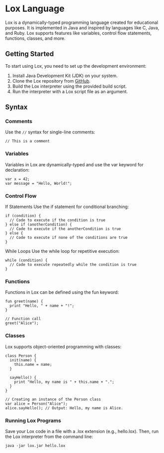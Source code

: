 # Lox Language

Lox is a dynamically-typed programming language created for educational purposes. It is implemented in Java and inspired
by languages like C, Java, and Ruby. Lox supports features like variables, control flow statements, functions, classes,
and more.

## Getting Started

To start using Lox, you need to set up the development environment:

1. Install Java Development Kit (JDK) on your system.
2. Clone the Lox repository from [GitHub](https://github.com/yadavgulshan/lox).
3. Build the Lox interpreter using the provided build script.
4. Run the interpreter with a Lox script file as an argument.

## Syntax

### Comments

Use the `//` syntax for single-line comments:

```lox
// This is a comment
```

### Variables

Variables in Lox are dynamically-typed and use the var keyword for declaration:

```lox
var x = 42;
var message = "Hello, World!";
```

### Control Flow

If Statements
Use the if statement for conditional branching:

```lox
if (condition) {
  // Code to execute if the condition is true
} else if (anotherCondition) {
  // Code to execute if the anotherCondition is true
} else {
  // Code to execute if none of the conditions are true
}
```

While Loops
Use the while loop for repetitive execution:

```lox
while (condition) {
  // Code to execute repeatedly while the condition is true
}
```

### Functions

Functions in Lox can be defined using the fun keyword:

```lox
fun greet(name) {
  print "Hello, " + name + "!";
}

// Function call
greet("Alice");
```

### Classes

Lox supports object-oriented programming with classes:

```lox
class Person {
  init(name) {
    this.name = name;
  }

  sayHello() {
    print "Hello, my name is " + this.name + ".";
  }
}

// Creating an instance of the Person class
var alice = Person("Alice");
alice.sayHello(); // Output: Hello, my name is Alice.
```

### Running Lox Programs

Save your Lox code in a file with a .lox extension (e.g., hello.lox). Then, run the Lox interpreter from the command
line:

```lox
java -jar lox.jar hello.lox
```

